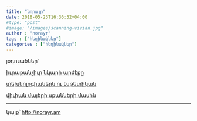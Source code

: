 ```yaml
---
title: "նորայր"
date: 2018-05-23T16:36:52+04:00
#type: "post"
#image: "/images/scanning-vivian.jpg"
author : "norayr"
tags : ["հեղինակներ"]
categories : ["հեղինակներ"]
---
```


յօդուածներ՝

[իւրաքանչիւր նկարի արժէքը](/posts/the_value_of_each_image/)

[տեխնոլոգիաներն ու էսթետիկան](/posts/technologies_and_aesthetics/)

[վիւիան մայերի սքանների մասին](/posts/vivian-scan/)


_____

կայք՝ http://norayr.am

